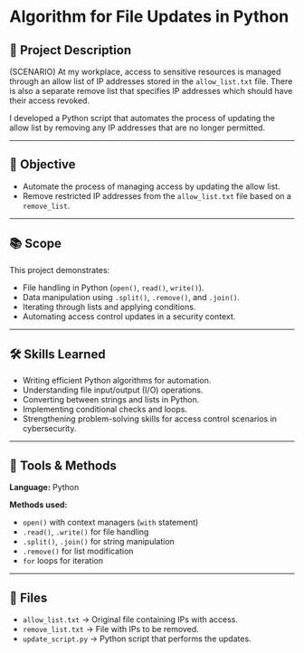 # Algorithm for File Updates in Python  

## 📌 Project Description  
(SCENARIO) At my workplace, access to sensitive resources is managed through an allow list of IP addresses stored in the `allow_list.txt` file. There is also a separate remove list that specifies IP addresses which should have their access revoked.  

I developed a Python script that automates the process of updating the allow list by removing any IP addresses that are no longer permitted.  

---

## 🎯 Objective  
- Automate the process of managing access by updating the allow list.  
- Remove restricted IP addresses from the `allow_list.txt` file based on a `remove_list`.  

---

## 📚 Scope  
This project demonstrates:  
- File handling in Python (`open()`, `read()`, `write()`).  
- Data manipulation using `.split()`, `.remove()`, and `.join()`.  
- Iterating through lists and applying conditions.  
- Automating access control updates in a security context.  

---

## 🛠️ Skills Learned  
- Writing efficient Python algorithms for automation.  
- Understanding file input/output (I/O) operations.  
- Converting between strings and lists in Python.  
- Implementing conditional checks and loops.  
- Strengthening problem-solving skills for access control scenarios in cybersecurity.  

---

## 🔧 Tools & Methods  
**Language:** Python  

**Methods used:**  
- `open()` with context managers (`with` statement)  
- `.read()`, `.write()` for file handling  
- `.split()`, `.join()` for string manipulation  
- `.remove()` for list modification  
- `for` loops for iteration  

---

## 📂 Files  
- `allow_list.txt` → Original file containing IPs with access.  
- `remove_list.txt` → File with IPs to be removed.  
- `update_script.py` → Python script that performs the updates.  
